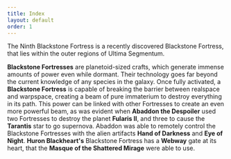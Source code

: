 ```yaml
---
title: Index
layout: default
order: 1
---
```


The Ninth Blackstone Fortress is a recently discovered Blackstone Fortress, that lies within the outer regions of Ultima Segmentum.

**Blackstone Fortresses** are planetoid-sized crafts, which generate immense amounts of power even while dormant. Their technology goes far beyond the current knowledge of any species in the galaxy. Once fully activated, a **Blackstone Fortress** is capable of breaking the barrier between realspace and warpspace, creating a beam of pure immaterium to destroy everything in its path. This power can be linked with other Fortresses to create an even more powerful beam, as was evident when **Abaddon the Despoiler** used two Fortresses to destroy the planet **Fularis II**, and three to cause the **Tarantis** star to go supernova. Abaddon was able to remotely control the Blackstone Fortresses with the alien artifacts **Hand of Darkness** and **Eye of Night**. **Huron Blackheart's** Blackstone Fortress has a **Webway** gate at its heart, that the **Masque of the Shattered Mirage** were able to use.

<!--
You can use HTML elements in Markdown, such as the comment element, and they won't
be affected by a markdown parser. However, if you create an HTML element in your
markdown file, you cannot use markdown syntax within that element's contents.
-->